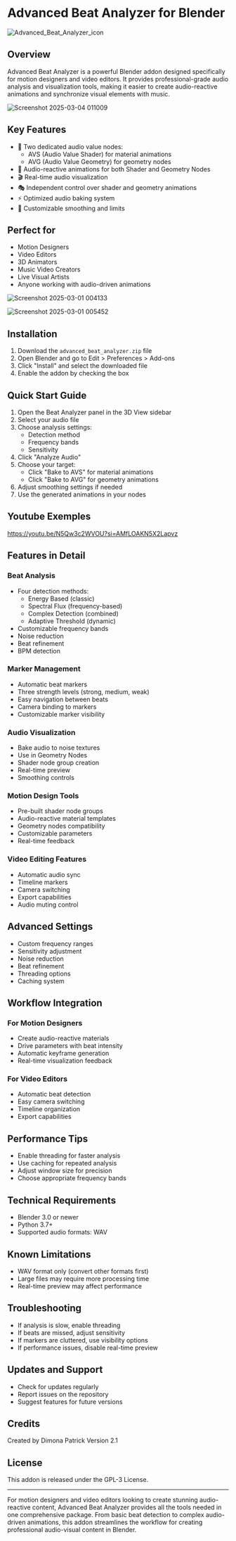 # Advanced Beat Analyzer for Blender

![Advanced_Beat_Analyzer_icon](https://github.com/user-attachments/assets/4c519785-a6f6-44f7-8e22-ab5a02f65d74)

## Overview
Advanced Beat Analyzer is a powerful Blender addon designed specifically for motion designers and video editors. It provides professional-grade audio analysis and visualization tools, making it easier to create audio-reactive animations and synchronize visual elements with music.

![Screenshot 2025-03-04 011009](https://github.com/user-attachments/assets/b435c449-8d65-416d-8e1b-78c7e63c2213)


## Key Features
- 🎵 Two dedicated audio value nodes:
  - AVS (Audio Value Shader) for material animations
  - AVG (Audio Value Geometry) for geometry nodes
- 🎨 Audio-reactive animations for both Shader and Geometry Nodes
- 🎬 Real-time audio visualization
- 🎭 Independent control over shader and geometry animations
- ⚡ Optimized audio baking system
- 🔧 Customizable smoothing and limits

## Perfect for
- Motion Designers
- Video Editors
- 3D Animators
- Music Video Creators
- Live Visual Artists
- Anyone working with audio-driven animations
  
![Screenshot 2025-03-01 004133](https://github.com/user-attachments/assets/2d7117a8-becc-444f-8de6-68b5a58f2a76)

![Screenshot 2025-03-01 005452](https://github.com/user-attachments/assets/723758ed-f2c9-4dec-807e-94ab0dc53b2b)

## Installation
1. Download the `advanced_beat_analyzer.zip` file
2. Open Blender and go to Edit > Preferences > Add-ons
3. Click "Install" and select the downloaded file
4. Enable the addon by checking the box

## Quick Start Guide
1. Open the Beat Analyzer panel in the 3D View sidebar
2. Select your audio file
3. Choose analysis settings:
   - Detection method
   - Frequency bands
   - Sensitivity
4. Click "Analyze Audio"
5. Choose your target:
   - Click "Bake to AVS" for material animations
   - Click "Bake to AVG" for geometry animations
6. Adjust smoothing settings if needed
7. Use the generated animations in your nodes

## Youtube Exemples
https://youtu.be/N5Qw3c2WVOU?si=AMfLOAKN5X2Lapvz

## Features in Detail

### Beat Analysis
- Four detection methods:
  - Energy Based (classic)
  - Spectral Flux (frequency-based)
  - Complex Detection (combined)
  - Adaptive Threshold (dynamic)
- Customizable frequency bands
- Noise reduction
- Beat refinement
- BPM detection

### Marker Management
- Automatic beat markers
- Three strength levels (strong, medium, weak)
- Easy navigation between beats
- Camera binding to markers
- Customizable marker visibility

### Audio Visualization
- Bake audio to noise textures
- Use in Geometry Nodes
- Shader node group creation
- Real-time preview
- Smoothing controls

### Motion Design Tools
- Pre-built shader node groups
- Audio-reactive material templates
- Geometry nodes compatibility
- Customizable parameters
- Real-time feedback

### Video Editing Features
- Automatic audio sync
- Timeline markers
- Camera switching
- Export capabilities
- Audio muting control

## Advanced Settings
- Custom frequency ranges
- Sensitivity adjustment
- Noise reduction
- Beat refinement
- Threading options
- Caching system

## Workflow Integration
### For Motion Designers
- Create audio-reactive materials
- Drive parameters with beat intensity
- Automatic keyframe generation
- Real-time visualization feedback

### For Video Editors
- Automatic beat detection
- Easy camera switching
- Timeline organization
- Export capabilities

## Performance Tips
- Enable threading for faster analysis
- Use caching for repeated analysis
- Adjust window size for precision
- Choose appropriate frequency bands

## Technical Requirements
- Blender 3.0 or newer
- Python 3.7+
- Supported audio formats: WAV

## Known Limitations
- WAV format only (convert other formats first)
- Large files may require more processing time
- Real-time preview may affect performance

## Troubleshooting
- If analysis is slow, enable threading
- If beats are missed, adjust sensitivity
- If markers are cluttered, use visibility options
- If performance issues, disable real-time preview

## Updates and Support
- Check for updates regularly
- Report issues on the repository
- Suggest features for future versions

## Credits
Created by Dimona Patrick
Version 2.1

## License
This addon is released under the GPL-3 License.

---

For motion designers and video editors looking to create stunning audio-reactive content, Advanced Beat Analyzer provides all the tools needed in one comprehensive package. From basic beat detection to complex audio-driven animations, this addon streamlines the workflow for creating professional audio-visual content in Blender.

